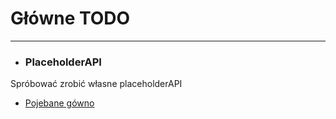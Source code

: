 # Główne TODO

----
* <h3>PlaceholderAPI</h3>
Spróbować zrobić własne placeholderAPI<br>
  - <u>Pojebane gówno</u> 

